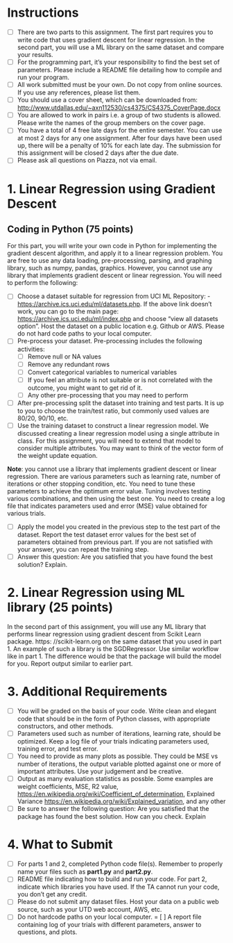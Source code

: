 # Instructions

- [ ] There are two parts to this assignment. The first part requires you to write code that uses gradient descent for linear regression. In
the second part, you will use a ML library on the same dataset and compare your results.
- [ ] For the programming part, it’s your responsibility to find the best set of parameters. Please include a README file detailing how to
compile and run your program.
- [ ] All work submitted must be your own. Do not copy from online
sources. If you use any references, please list them.
- [ ] You should use a cover sheet, which can be downloaded from: http://www.utdallas.edu/~axn112530/cs4375/CS4375_CoverPage.docx
- [ ] You are allowed to work in pairs i.e. a group of two students is allowed. Please write the names of the group members on the cover page.
- [ ] You have a total of 4 free late days for the entire semester. You can use at most 2 days for any one assignment. After four days have
been used up, there will be a penalty of 10% for each late day. The
submission for this assignment will be closed 2 days after the due
date.
- [ ] Please ask all questions on Piazza, not via email.

# 1. Linear Regression using Gradient Descent
## Coding in Python (75 points)
For this part, you will write your own code in Python for implementing the gradient descent algorithm, and apply it to a linear regression problem. You are free to use any data loading, pre-processing, parsing, and graphing library, such as numpy, pandas, graphics. However, you cannot use any library that implements gradient descent or linear regression.
You will need to perform the following:
- [ ] Choose a dataset suitable for regression from UCI ML Repository: -
https://archive.ics.uci.edu/ml/datasets.php. If the above link doesn’t
work, you can go to the main page:
https://archive.ics.uci.edu/ml/index.php and choose “view all datasets
option”. Host the dataset on a public location e.g. Github or AWS. Please
do not hard code paths to your local computer.
- [ ] Pre-process your dataset. Pre-processing includes the following activities:
    - [ ] Remove null or NA values
    - [ ] Remove any redundant rows
    - [ ] Convert categorical variables to numerical variables
    - [ ] If you feel an attribute is not suitable or is not correlated with the
outcome, you might want to get rid of it.
    - [ ] Any other pre-processing that you may need to perform
- [ ] After pre-processing split the dataset into training and test parts. It is
up to you to choose the train/test ratio, but commonly used values are
80/20, 90/10, etc.
- [ ] Use the training dataset to construct a linear regression model. We discussed creating a linear regression model using a single attribute in class.
For this assignment, you will need to extend that model to consider multiple attributes. You may want to think of the vector form of the weight
update equation.

**Note**: you cannot use a library that implements gradient descent or linear regression. There are various parameters such as learning rate, number of iterations
or other stopping condition, etc. You need to tune these parameters to
achieve the optimum error value. Tuning involves testing various combinations, and then using the best one. You need to create a log file that
indicates parameters used and error (MSE) value obtained for various trials.
- [ ] Apply the model you created in the previous step to the test part of the
dataset. Report the test dataset error values for the best set of parameters
obtained from previous part. If you are not satisfied with your answer,
you can repeat the training step.
- [ ] Answer this question: Are you satisfied that you have found the best
solution? Explain.

# 2. Linear Regression using ML library (25 points)
In the second part of this assignment, you will use any ML library that performs linear regression using gradient descent from Scikit Learn package. https:
//scikit-learn.org on the same dataset that you used in part 1. An
example of such a library is the SGDRegressor.
Use similar workflow like in part 1. The difference would be that the package
will build the model for you. Report output similar to earlier part.

# 3. Additional Requirements
- [ ] You will be graded on the basis of your code. Write clean and elegant
code that should be in the form of Python classes, with appropriate constructors, and other methods.
- [ ] Parameters used such as number of iterations, learning rate, should be optimized. Keep a log file of your trials indicating parameters used, training
error, and test error.
- [ ] You need to provide as many plots as possible. They could be MSE vs
number of iterations, the output variable plotted against one or more of
important attributes. Use your judgement and be creative.
- [ ] Output as many evaluation statistics as possble. Some examples are
weight coefficients, MSE, R2 value,
https://en.wikipedia.org/wiki/Coefficient_of_determination,
Explained Variance
https://en.wikipedia.org/wiki/Explained_variation, and any other
- [ ] Be sure to answer the following question: Are you satisfied that the package has found the best solution. How can you check. Explain

# 4. What to Submit
- [ ] For parts 1 and 2, completed Python code file(s). Remember to properly
name your files such as **part1.py** and **part2.py**.
- [ ] README file indicating how to build and run your code. For part 2,
indicate which libraries you have used. If the TA cannot run your code,
you don’t get any credit.
- [ ] Please do not submit any dataset files. Host your data on a public
web source, such as your UTD web account, AWS, etc.
- [ ] Do not hardcode paths on your local computer.
= [ ] A report file containing log of your trials with different parameters, answer
to questions, and plots.
